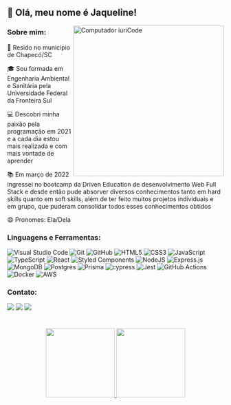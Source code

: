 ## 💚 Olá, meu nome é <strong>Jaqueline!</strong>

<img src="https://lh3.googleusercontent.com/2HkNAt9sxseNVayeaGP5VkDh1wFdM3Tzk5mRxp7v8mbt1WIBgPfli0pj1uKFMMl9YmKMUaKJpiB4EP7HGz-DSQLwTsYK1oIlbaPLmW_-7Iox0BjDWizUrpNxsYK6vOAJz3gzoJUgL4d8kiacnhlOdaH1SnmpjvGqw3gUuGJAm8ELiJyfJq7pxf0COywgzjMu5wYRqUShgC4ZJJDsv5GhgbG_yNdiDedVJvJ4BcOd3_IH_9e70elWM7La-DbCAVB_Y_OZSszOLE-XlwW791Vn_C6ej8vUKrKgp_37ANbcQxQ9phdgKR4Rdu-eZuxbnXjqHC2u5alw9IqlAOHuFa2qAtXuSBNrB0s7VkjA8ARfGpfqWyuRo6FVkULPjPeA6NJR_3ixKEQSX92yr4JtNe3LFc8njkzuHydFrb2S1hlGU6WE5YjdQOSUAUIlmtgA2BOAwdxxv9l8tzY9fXDFdQ7gc2flP80KicbW1O7UYbkvW7OUUQpUh1Za5rpjX0NlbSg5gnGrjIYfdk_VtWNnSrmTPsSEPEnD4ptkyg4gyIEfh9gPK12qmlcJlvsS6ka6fZlpw1h4WN48RwGy46ijzr0ts_xDb4-VdpsT6Qa9-ftuo0aqMOVAWR0OBbsYbz_4wEtqsfaAMYe2F86-9EFnFLwHgTh1Kwenfa6VVxsyT-Y-1o3c7-85sp0U2oAZbRDlY2ACGfqCm3SUnFujCrLDQxXs5iqrMLVhqtQZPujeEDNBQk2j_S002K9BqvwWpmKaVzdJ2yVpYkDp6Ok3S1n0t9-eT7VvbXrus_QMas6_8UqaClClYDrOpmlIPpJIJrTRDx3r8QO24Hwmb9WyV53fUipuUI4pYFBOjcQ9ioOMBnsVAn9OsGTXsYyizku7r7bEbmWv8SICu-GgBREFisrkhX4aiQ9cRcvLc9x8ngF9WyHfdAQ8mWdL6Yfauzl_4EuMCqckKnISwisNrfzWWEC4JaTbQdcNs2tqmLyRES3Ts8R1-af2DdU8pDfW3agh=s500-no?authuser=1" min-width="350px" max-width="350px" width="350px" align="right" alt="Computador iuriCode">

### Sobre mim:
<p align="left" margin='20px'> 
  📌 Resido no município de Chapecó/SC

  🎓 Sou formada em Engenharia Ambiental e Sanitária pela Universidade Federal da Fronteira Sul

  💻 Descobri minha paixão pela programação em 2021 e a cada dia estou mais realizada e com mais vontade de aprender

  📚 Em março de 2022 ingressei no bootcamp da Driven Education de desenvolvimento Web Full Stack e desde então pude absorver diversos conhecimentos tanto em hard skills quanto em soft skills, além de ter feito muitos projetos individuais e em grupo, que puderam consolidar todos esses conhecimentos obtidos

  😄 Pronomes: Ela/Dela
</p>


### Linguagens e Ferramentas:
![Visual Studio Code](https://img.shields.io/badge/Visual%20Studio%20Code-0078d7.svg?style=flat-square&logo=visual-studio-code&logoColor=white)
![Git](https://img.shields.io/badge/git-%23F05033.svg?style=flat-square&logo=git&logoColor=white)
![GitHub](https://img.shields.io/badge/github-%23121011.svg?style=flat-square&logo=github&logoColor=white)
![HTML5](https://img.shields.io/badge/html5-%23E34F26.svg?style=flat-square&logo=html5&logoColor=white)
![CSS3](https://img.shields.io/badge/css3-%231572B6.svg?style=flat-square&logo=css3&logoColor=white)
![JavaScript](https://img.shields.io/badge/javascript-%23323330.svg?style=flat-square&logo=javascript&logoColor=%23F7DF1E)
![TypeScript](https://img.shields.io/badge/typescript-%23007ACC.svg?style=flat-square&logo=typescript&logoColor=white)
![React](https://img.shields.io/badge/react-%2320232a.svg?style=flat-square&logo=react&logoColor=%2361DAFB)
![Styled Components](https://img.shields.io/badge/styled--components-DB7093?style=flat-square&logo=styled-components&logoColor=white)
![NodeJS](https://img.shields.io/badge/node.js-6DA55F?style=flat-square&logo=node.js&logoColor=white)
![Express.js](https://img.shields.io/badge/express.js-%23404d59.svg?style=flat-square&logo=express&logoColor=%2361DAFB)
![MongoDB](https://img.shields.io/badge/MongoDB-%234ea94b.svg?style=flat-square&logo=mongodb&logoColor=white)
![Postgres](https://img.shields.io/badge/postgres-%23316192.svg?style=flat-square&logo=postgresql&logoColor=white)
![Prisma](https://img.shields.io/badge/Prisma-3982CE?style=flat-square&logo=Prisma&logoColor=white)
![cypress](https://img.shields.io/badge/-cypress-%23E5E5E5?style=flat-square&logo=cypress&logoColor=058a5e)
![Jest](https://img.shields.io/badge/-jest-%23C21325?style=flat-square&logo=jest&logoColor=white)
![GitHub Actions](https://img.shields.io/badge/github%20actions-%232671E5.svg?style=flat-square&logo=githubactions&logoColor=white)
![Docker](https://img.shields.io/badge/docker-%230db7ed.svg?style=flat-square&logo=docker&logoColor=white)
![AWS](https://img.shields.io/badge/AWS-%23FF9900.svg?style=flat-square&logo=amazon-aws&logoColor=white)

### Contato:
<a href="https://www.linkedin.com/in/jaqueline-caye/" target="_blank"><img src="https://img.shields.io/badge/-LinkedIn-%230077B5?style=flat-square&logo=linkedin&logoColor=white" target="_blank"></a> 
<a href="mailto: jaquelinecaye@gmail.com" target="_blank"><img src="https://img.shields.io/badge/Gmail-D14836?style=flat-square&logo=gmail&logoColor=white" target="_blank"></a>
<a href="https://api.whatsapp.com/send?phone=5555997048940&text=Ol%C3%A1" target="_blank"><img src="https://img.shields.io/badge/WhatsApp-25D366?style=flat-square&logo=whatsapp&logoColor=white" target="_blank"></a>

#
<p align="center">
<a href="https://github.com/jaquecaye2">
  <img height="160em" src="https://github-readme-stats-eight-theta.vercel.app/api?username=jaquecaye2&show_icons=true&theme=algolia&include_all_commits=true&count_private=true"/>
  <img height="160em" src="https://github-readme-stats-eight-theta.vercel.app/api/top-langs/?username=jaquecaye2&layout=compact&langs_count=8&theme=algolia"/>
</a>
</p>

